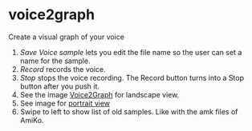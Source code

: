 # voice2graph
Create a visual graph of your voice
1. _Save Voice sample_ lets you edit the file name so the user can set a name for the sample.
2. _Record_ records the voice.
3. _Stop_ stops the voice recording. The Record button turns into a Stop button after you push it.
4. See the image [Voice2Graph](https://github.com/zdavatz/voice2graph/blob/master/AF492520-B0AF-49B1-B22B-F0066AF799E8.png) for landscape view.
5. See image for [portrait view](https://github.com/zdavatz/voice2graph/blob/master/61DD8AF2-D1EF-4FA2-AAE1-E67CA97638F9.png)
6. Swipe to left to show list of old samples. Like with the amk files of AmiKo.
